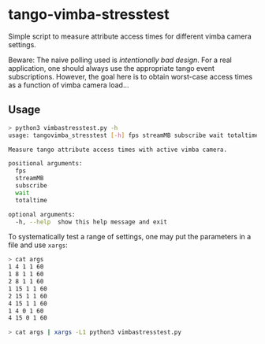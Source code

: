 # tango-vimba-stresstest
Simple script to measure attribute access times for different vimba camera settings.

Beware: The naive polling used is _intentionally bad design_.
For a real application, one should always use the appropriate tango event subscriptions.
However, the goal here is to obtain worst-case access times as a function of vimba camera load...

## Usage

```bash
> python3 vimbastresstest.py -h
usage: tangovimba_stresstest [-h] fps streamMB subscribe wait totaltime

Measure tango attribute access times with active vimba camera.

positional arguments:
  fps
  streamMB
  subscribe
  wait
  totaltime

optional arguments:
  -h, --help  show this help message and exit
```

To systematically test a range of settings, one may put the parameters in a file and use `xargs`:

```bash
> cat args
1 4 1 1 60
1 8 1 1 60
2 8 1 1 60
1 15 1 1 60
2 15 1 1 60
4 15 1 1 60
1 4 0 1 60
4 15 0 1 60

> cat args | xargs -L1 python3 vimbastresstest.py
```
